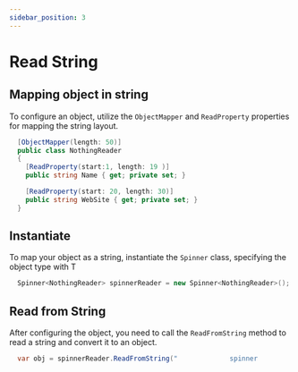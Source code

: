 ```yaml
---
sidebar_position: 3
---
```


# Read String

## Mapping object in string

To configure an object, utilize the `ObjectMapper` and `ReadProperty` properties for mapping the string layout.

```csharp
  [ObjectMapper(length: 50)]
  public class NothingReader
  {
    [ReadProperty(start:1, length: 19 )]        
    public string Name { get; private set; }

    [ReadProperty(start: 20, length: 30)]        
    public string WebSite { get; private set; }
  }
```

## Instantiate

To map your object as a string, instantiate the `Spinner` class, specifying the object type with T

```csharp
  Spinner<NothingReader> spinnerReader = new Spinner<NothingReader>();
```

## Read from String

After configuring the object, you need to call the `ReadFromString` method to read a string and convert it to an object.

```csharp
  var obj = spinnerReader.ReadFromString("             spinner            www.spinner.com.br");
```
